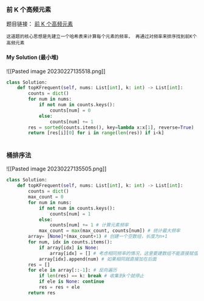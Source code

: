 ### 前 K 个高频元素

题目链接： [前 K 个高频元素](https://leetcode.cn/problems/top-k-frequent-elements/)

```ad-note
这道题的核心思想是先建立一个哈希表来计算每个元素的频率， 再通过对频率来排序找到前K个高频元素
```

#### My Solution (最小堆)
![[Pasted image 20230227135518.png]]

```python:min_heap.py
class Solution:
    def topKFrequent(self, nums: List[int], k: int) -> List[int]:
        counts = dict()
        for num in nums:
            if not num in counts.keys():
                counts[num] = 0
            else:
                counts[num] += 1
        res = sorted(counts.items(), key=lambda x:x[1], reverse=True)
        return [res[i][0] for i in range(len(res)) if i<k]
        
```

### 桶排序法

![[Pasted image 20230227135505.png]]

```python:bucket_sort.py
class Solution:
    def topKFrequent(self, nums: List[int], k: int) -> List[int]:
        counts = dict()
        max_count = 0
        for num in nums:
            if not num in counts.keys():
                counts[num] = 1
            else:
                counts[num] += 1 # 计算元素频率
            max_count = max(max_count, counts[num]) # 统计最大频率
        array= [None]*(max_count+1) # 创建一个空数组，长度为n+1
        for num, idx in counts.items():
            if array[idx] is None: 
                array[idx] = [] # 考虑相同频率的情况，这里要建数组不能直接赋值
            array[idx].append(num) # 如果相同就直接加在后面
        res = []
        for ele in array[::-1]: # 反向遍历
            if len(res) == k: break # 收集到k个就停止
            if ele is None: continue
            res = res + ele
        return res 
```
